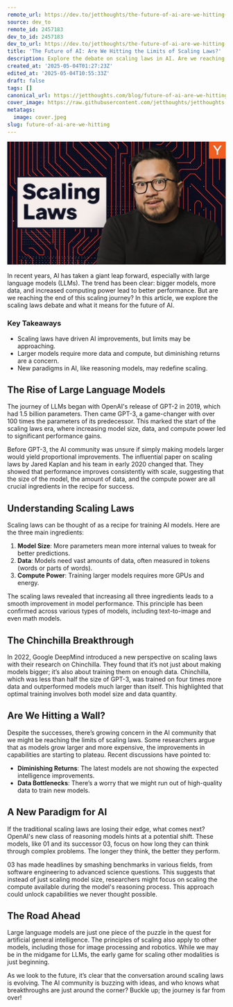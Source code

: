 ```yaml
---
remote_url: https://dev.to/jetthoughts/the-future-of-ai-are-we-hitting-the-limits-of-scaling-laws-3f7k
source: dev_to
remote_id: 2457183
dev_to_id: 2457183
dev_to_url: https://dev.to/jetthoughts/the-future-of-ai-are-we-hitting-the-limits-of-scaling-laws-3f7k
title: 'The Future of AI: Are We Hitting the Limits of Scaling Laws?'
description: Explore the debate on scaling laws in AI. Are we reaching the limits of larger models, or is a new paradigm emerging? Discover the future of AI in this insightful article.
created_at: '2025-05-04T01:27:23Z'
edited_at: '2025-05-04T10:55:33Z'
draft: false
tags: []
canonical_url: https://jetthoughts.com/blog/future-of-ai-are-we-hitting/
cover_image: https://raw.githubusercontent.com/jetthoughts/jetthoughts.github.io/master/content/blog/future-of-ai-are-we-hitting/cover.jpeg
metatags:
  image: cover.jpeg
slug: future-of-ai-are-we-hitting
---
```

[![The Future of AI: Are We Hitting the Limits of Scaling Laws?](file_0.jpg)](https://www.youtube.com/watch?v=d6Ed5bZAtrM)

In recent years, AI has taken a giant leap forward, especially with large language models (LLMs). The trend has been clear: bigger models, more data, and increased computing power lead to better performance. But are we reaching the end of this scaling journey? In this article, we explore the scaling laws debate and what it means for the future of AI.

### Key Takeaways

*   Scaling laws have driven AI improvements, but limits may be approaching.
*   Larger models require more data and compute, but diminishing returns are a concern.
*   New paradigms in AI, like reasoning models, may redefine scaling.

## The Rise of Large Language Models

The journey of LLMs began with OpenAI's release of GPT-2 in 2019, which had 1.5 billion parameters. Then came GPT-3, a game-changer with over 100 times the parameters of its predecessor. This marked the start of the scaling laws era, where increasing model size, data, and compute power led to significant performance gains.

Before GPT-3, the AI community was unsure if simply making models larger would yield proportional improvements. The influential paper on scaling laws by Jared Kaplan and his team in early 2020 changed that. They showed that performance improves consistently with scale, suggesting that the size of the model, the amount of data, and the compute power are all crucial ingredients in the recipe for success.

## Understanding Scaling Laws

Scaling laws can be thought of as a recipe for training AI models. Here are the three main ingredients:

1.  **Model Size**: More parameters mean more internal values to tweak for better predictions.
2.  **Data**: Models need vast amounts of data, often measured in tokens (words or parts of words).
3.  **Compute Power**: Training larger models requires more GPUs and energy.

The scaling laws revealed that increasing all three ingredients leads to a smooth improvement in model performance. This principle has been confirmed across various types of models, including text-to-image and even math models.

## The Chinchilla Breakthrough

In 2022, Google DeepMind introduced a new perspective on scaling laws with their research on Chinchilla. They found that it’s not just about making models bigger; it’s also about training them on enough data. Chinchilla, which was less than half the size of GPT-3, was trained on four times more data and outperformed models much larger than itself. This highlighted that optimal training involves both model size and data quantity.

## Are We Hitting a Wall?

Despite the successes, there’s growing concern in the AI community that we might be reaching the limits of scaling laws. Some researchers argue that as models grow larger and more expensive, the improvements in capabilities are starting to plateau. Recent discussions have pointed to:

*   **Diminishing Returns**: The latest models are not showing the expected intelligence improvements.
*   **Data Bottlenecks**: There’s a worry that we might run out of high-quality data to train new models.

## A New Paradigm for AI

If the traditional scaling laws are losing their edge, what comes next? OpenAI's new class of reasoning models hints at a potential shift. These models, like 01 and its successor 03, focus on how long they can think through complex problems. The longer they think, the better they perform.

03 has made headlines by smashing benchmarks in various fields, from software engineering to advanced science questions. This suggests that instead of just scaling model size, researchers might focus on scaling the compute available during the model's reasoning process. This approach could unlock capabilities we never thought possible.

## The Road Ahead

Large language models are just one piece of the puzzle in the quest for artificial general intelligence. The principles of scaling also apply to other models, including those for image processing and robotics. While we may be in the midgame for LLMs, the early game for scaling other modalities is just beginning.

As we look to the future, it’s clear that the conversation around scaling laws is evolving. The AI community is buzzing with ideas, and who knows what breakthroughs are just around the corner? Buckle up; the journey is far from over!
